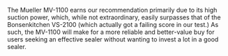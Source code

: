 The Mueller MV-1100 earns our recommendation primarily due to its high suction power, which, while not extraordinary, easily surpasses that of the Bonsenkitchen VS-2100 (which actually got a failing score in our test.) As such, the MV-1100 will make for a more reliable and better-value buy for users seeking an effective sealer without wanting to invest a lot in a good sealer.